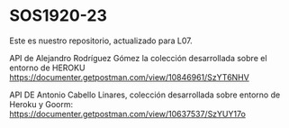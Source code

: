 # SOS1920-23
Este es nuestro repositorio, actualizado para L07.

API de Alejandro Rodríguez Gómez la colección desarrollada sobre el entorno de HEROKU
https://documenter.getpostman.com/view/10846961/SzYT6NHV

API DE Antonio Cabello Linares, colección desarrollada sobre entorno de Heroku y Goorm:
https://documenter.getpostman.com/view/10637537/SzYUY17o
